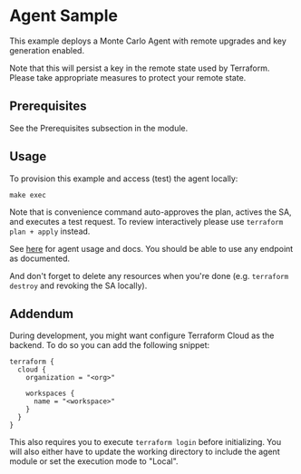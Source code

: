 # Agent Sample

This example deploys a Monte Carlo Agent with remote upgrades and key generation enabled.

Note that this will persist a key in the remote state used by Terraform. Please take appropriate measures to protect
your remote state.

## Prerequisites

See the Prerequisites subsection in the module.

## Usage

To provision this example and access (test) the agent locally:

```
make exec
```

Note that is convenience command auto-approves the plan, actives the SA, and executes a test request. To review
interactively please use `terraform plan + apply` instead.

See [here](https://github.com/monte-carlo-data/apollo-agent) for agent usage and docs. You should be able to use any
endpoint as documented.

And don't forget to delete any resources when you're done (e.g. `terraform destroy` and revoking the SA locally).

## Addendum

During development, you might want configure Terraform Cloud as the backend. To do so you can add the following snippet:

```
terraform {
  cloud {
    organization = "<org>"

    workspaces {
      name = "<workspace>"
    }
  }
}
```

This also requires you to execute `terraform login` before initializing. You will also either have to update the
working directory to include the agent module or set the execution mode to "Local".